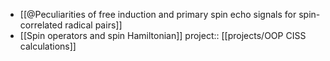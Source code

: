 - [[@Peculiarities of free induction and primary spin echo signals for spin-correlated radical pairs]]
- [[Spin operators and spin Hamiltonian]]
  project:: [[projects/OOP CISS calculations]]